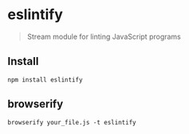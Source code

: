 # eslintify

> Stream module for linting JavaScript programs

## Install

    npm install eslintify

## browserify

    browserify your_file.js -t eslintify
